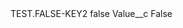 <?xml version="1.0" encoding="UTF-8"?>
<CustomMetadata xmlns="http://soap.sforce.com/2006/04/metadata" xmlns:xsi="http://www.w3.org/2001/XMLSchema-instance" xmlns:xsd="http://www.w3.org/2001/XMLSchema">
    <label>TEST.FALSE-KEY2</label>
    <protected>false</protected>
    <values>
        <field>Value__c</field>
        <value xsi:type="xsd:string">False</value>
    </values>
</CustomMetadata>
